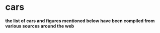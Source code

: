 # cars

**the list of cars and figures mentioned below have been compiled from various sources around the web** 
